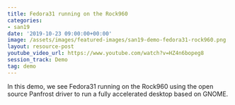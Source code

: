```yaml
---
title: Fedora31 running on the Rock960
categories:
- san19
date: '2019-10-23 09:00:00+00:00'
image: /assets/images/featured-images/san19-demo-fedora31-rock960.png
layout: resource-post
youtube_video_url: https://www.youtube.com/watch?v=HZ4n6bopeg8
session_track: Demo
tag: demo
---
```

In this demo, we see Fedora31 running on the Rock960 using the open source Panfrost driver to run a fully accelerated desktop based on GNOME.
